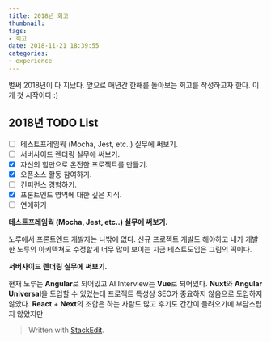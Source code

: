 ```yaml
---
title: 2018년 회고
thumbnail: 
tags:
- 회고
date: 2018-11-21 18:39:55
categories:
- experience
---
```


벌써 2018년이 다 지났다.  앞으로 매년간 한해를 돌아보는 회고를 작성하고자 한다.
이게 첫 시작이다 :)

<!-- more -->

## 2018년 TODO List

 - [ ] 테스트프레임웍 (Mocha, Jest, etc..) 실무에 써보기.
 - [ ] 서버사이드 렌더링 실무에 써보기.
 - [x] 자신의 힘만으로 온전한 프로젝트를 만들기.
 - [x] 오픈소스 활동 참여하기.
 - [ ] 컨퍼런스 경험하기.
 - [x] 프론트엔드 영역에 대한 깊은 지식.
 - [ ] 연애하기

**테스트프레임웍 (Mocha, Jest, etc..) 실무에 써보기.**

노루에서 프론트엔드 개발자는 나밖에 없다. 신규 프로젝트 개발도 해야하고 내가 개발한 노루의 아키텍쳐도 수정할게 너무 많이 보이는 지금 테스트도입은 그림의 떡이다.

**서버사이드 렌더링 실무에 써보기.**

현재 노루는 **Angular**로 되어있고 AI Interview는 **Vue**로 되어있다.
**Nuxt**와 **Angular Universal**을 도입할 수 있었는데 프로젝트 특성상 SEO가 중요하지 않음으로 도입하지 않았다.
**React** + **Next**의 조합은 하는 사람도 많고 후기도 간간이 들려오기에 부담스럽지 않았지만 


> Written with [StackEdit](https://stackedit.io/).
<!--stackedit_data:
eyJoaXN0b3J5IjpbMjQ3MDY5OTc0LDIwNDA3NDA1NzBdfQ==
-->